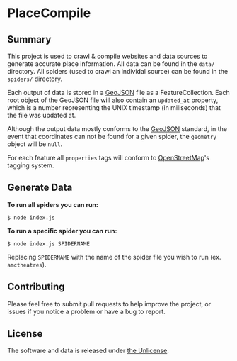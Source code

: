 # PlaceCompile

## Summary

This project is used to crawl & compile websites and data sources to generate accurate place information. All data can be found in the `data/` directory. All spiders (used to crawl an individal source) can be found in the `spiders/` directory.

Each output of data is stored in a [GeoJSON](https://geojson.org) file as a FeatureCollection. Each root object of the GeoJSON file will also contain an `updated_at` property, which is a number representing the UNIX timestamp (in miliseconds) that the file was updated at.

Although the output data mostly conforms to the [GeoJSON](https://geojson.org) standard, in the event that coordinates can not be found for a given spider, the `geometry` object will be `null`.

For each feature all `properties` tags will conform to [OpenStreetMap](https://www.openstreetmap.org)'s tagging system.

## Generate Data

**To run all spiders you can run:**

```
$ node index.js
```

**To run a specific spider you can run:**

```
$ node index.js SPIDERNAME
```

Replacing `SPIDERNAME` with the name of the spider file you wish to run (ex. `amctheatres`).

## Contributing

Please feel free to submit pull requests to help improve the project, or issues if you notice a problem or have a bug to report.

## License

The software and data is released under [the Unlicense](LICENSE).
